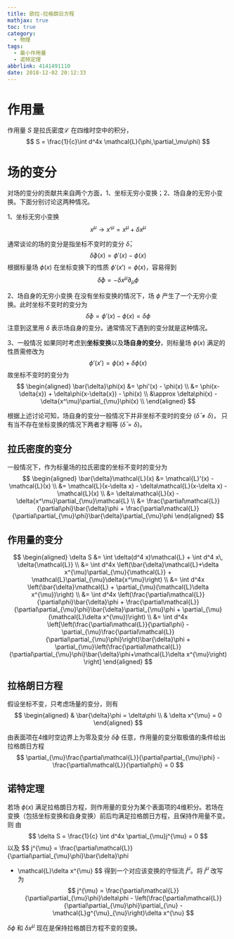 ```yaml
---
title: 欧拉-拉格朗日方程
mathjax: true
toc: true
category:
  - 物理
tags:
  - 最小作用量
  - 诺特定理
abbrlink: 4141491110
date: 2018-12-02 20:12:33
---
```


# 作用量
作用量 $S$ 是拉氏密度$\mathcal{L}$ 在四维时空中的积分，
$$
S = \frac{1}{c}\int d^4x \mathcal{L}(\phi,\partial_\mu\phi)
$$

# 场的变分
对场的变分的贡献共来自两个方面，1、坐标无穷小变换；2、场自身的无穷小变换。下面分别讨论这两种情况。

1、坐标无穷小变换
$$
x^{\mu}\rightarrow x'^{\mu}= x^{\mu} + \delta x^{\mu}
$$

通常谈论的场的变分是指坐标不变时的变分 $\bar{\delta}$，
$$
\bar{\delta}\phi(x) = \phi'(x) - \phi(x)
$$
根据标量场 $\phi(x)$ 在坐标变换下的性质 $\phi'(x')=\phi(x)$，容易得到
$$
\bar{\delta}\phi = -\delta x^{\mu}\partial_{\mu}\phi
$$

2、场自身的无穷小变换
在没有坐标变换的情况下，场 $\phi$ 产生了一个无穷小变换。此时坐标不变时的变分为
$$
\bar{\delta}\phi = \phi'(x) - \phi(x) = \delta\phi
$$
注意到这里用 $\delta$ 表示场自身的变分。通常情况下遇到的变分就是这种情况。

3、一般情况
如果同时考虑到**坐标变换**以及**场自身的变分**，则标量场 $\phi(x)$ 满足的性质需修改为
$$
\phi'(x') = \phi(x) + \delta\phi(x)
$$
故坐标不变时的变分为
$$
\begin{aligned}
\bar{\delta}\phi(x) &= \phi'(x) - \phi(x) \\
                &= \phi(x-\delta{x}) + \delta\phi(x-\delta{x}) - \phi(x) \\
                &\approx \delta\phi(x) - \delta{x^\mu}\partial_{\mu}\phi(x) \\
\end{aligned}
$$

根据上述讨论可知，场自身的变分一般情况下并非坐标不变时的变分 ($\bar{\delta} \neq \delta$)，
只有当不存在坐标变换的情况下两者才相等 ($\bar{\delta} = \delta$)。

## 拉氏密度的变分
一般情况下，作为标量场的拉氏密度的坐标不变时的变分为
$$
\begin{aligned}
\bar{\delta}\mathcal{L}(x) &= \mathcal{L}'(x) - \mathcal{L}(x) \\
                           &= \mathcal{L}(x-\delta x) -
                           \delta\mathcal{L}(x-\delta x) - \mathcal{L}(x) \\
                           &= \delta\mathcal{L}(x) -
                           \delta{x^\mu}\partial_{\mu}\mathcal{L} \\
                           &=
                           \frac{\partial\mathcal{L}}{\partial\phi}\bar{\delta}\phi
                           +
                           \frac{\partial\mathcal{L}}{\partial\partial_{\mu}\phi}\bar{\delta}\partial_{\mu}\phi
\end{aligned}
$$

<!-- 其中 $\delta\mathcal{L}(x)$ 可展开为 -->
<!-- $$ -->
<!-- \begin{align} -->
<!-- \delta\mathcal{L}(x) &= \frac{\partial\mathcal{L}}{\partial\phi}\delta\phi + -->
<!-- \frac{\partial\mathcal{L}}{\partial\partial_{\mu}\phi}\delta{\partial_{\mu}\phi} -->
<!-- \end{align} -->
<!-- $$ -->

## 作用量的变分
$$
\begin{aligned}
\delta S &= \int \delta(d^4 x)\mathcal{L} + \int d^4 x\, \delta{\mathcal{L}} \\
        &= \int d^4x \left(\bar{\delta}\mathcal{L}+\delta x^{\mu}\partial_{\mu}{\mathcal{L}} + \mathcal{L}\partial_{\mu}\delta{x^\mu}\right) \\
        &= \int d^4x \left(\bar{\delta}\mathcal{L} + \partial_{\mu}(\mathcal{L}\delta x^{\mu})\right) \\
        &= \int d^4x \left(\frac{\partial\mathcal{L}}{\partial\phi}\bar{\delta}\phi +
        \frac{\partial\mathcal{L}}{\partial\partial_{\mu}\phi}\bar{\delta}\partial_{\mu}\phi + \partial_{\mu}(\mathcal{L}\delta x^{\mu})\right) \\
        &= \int d^4x \left[\left(\frac{\partial\mathcal{L}}{\partial\phi} -
        \partial_{\mu}\frac{\partial\mathcal{L}}{\partial\partial_{\mu}\phi}\right)\bar{\delta}\phi +
        \partial_{\mu}\left(\frac{\partial\mathcal{L}}{\partial\partial_{\mu}\phi}\bar{\delta}\phi+\mathcal{L}\delta x^{\mu}\right) \right]
\end{aligned}
$$

## 拉格朗日方程
假设坐标不变，只考虑场量的变分，则有
$$
\begin{aligned}
& \bar{\delta}\phi = \delta\phi \\
& \delta x^{\mu} = 0
\end{aligned}
$$

由表面项在4维时空边界上为零及变分 $\bar{\delta}\phi$ 任意，作用量的变分取极值的条件给出拉格朗日方程
$$
\partial_{\mu}\frac{\partial\mathcal{L}}{\partial\partial_{\mu}\phi} -
\frac{\partial\mathcal{L}}{\partial\phi} = 0
$$

## 诺特定理
若场 $\phi(x)$
满足拉格朗日方程，则作用量的变分为某个表面项的4维积分。若场在变换（包括坐标变换和自身变换）前后均满足拉格朗日方程，且保持作用量不变。则
由
$$
\delta S = \frac{1}{c} \int d^4x \partial_{\mu}j^{\mu} = 0
$$
以及
$$
j^{\mu} = \frac{\partial\mathcal{L}}{\partial\partial_{\mu}\phi}\bar{\delta}\phi
+ \mathcal{L}\delta x^{\mu}
$$
得到一个对应该变换的守恒流 $j^{\mu}$。将 $j^{\mu}$ 改写为
$$
j^{\mu} = \frac{\partial\mathcal{L}}{\partial\partial_{\mu}\phi}\delta\phi -
\left(\frac{\partial\mathcal{L}}{\partial\partial_{\mu}\phi}\partial_{\nu} -
\mathcal{L}g^{\mu}_{\nu}\right)\delta x^{\nu}
$$

$\delta\phi$ 和 $\delta x^{\mu}$ 现在是保持拉格朗日方程不变的变换。
